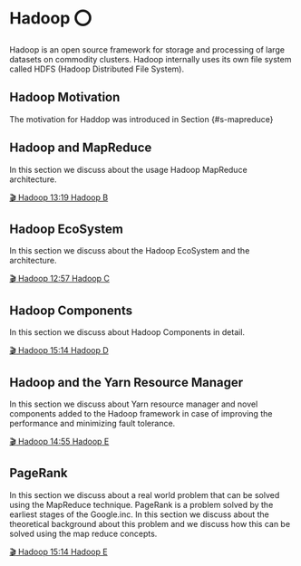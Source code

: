 # Hadoop :o:

Hadoop is an open source framework for storage and processing of large datasets on commodity clusters. Hadoop internally uses its own file system called HDFS (Hadoop Distributed File System).

Hadoop Motivation
-----------------

The motivation for Haddop was introduced in Section {#s-mapreduce}


Hadoop and MapReduce
---------------------

In this section we discuss about the usage Hadoop MapReduce
architecture.

[:clapper: Hadoop 13:19 Hadoop
  B](https://drive.google.com/file/d/1ppMW0LRJFGYlDyFhBIi8PNaHG2SEx-WU/view?usp=sharing)


Hadoop EcoSystem
----------------

In this section we discuss about the Hadoop EcoSystem and the
architecture.

[:clapper: Hadoop 12:57 Hadoop
  C](https://drive.google.com/file/d/1UPJRNgPCRqhhAUdBViPvTT1TwcRy4hp9/view?usp=sharing)


Hadoop Components
-----------------

In this section we discuss about Hadoop Components in detail.

[:clapper: Hadoop 15:14 Hadoop
  D](https://drive.google.com/file/d/14YrWVgK8qlJ6h53pwck7dSovoDYZEnkn/view?usp=sharing)


Hadoop and the Yarn Resource Manager
------------------------------------

In this section we discuss about Yarn resource manager and novel
components added to the Hadoop framework in case of improving the
performance and minimizing fault tolerance.


[:clapper: Hadoop 14:55 Hadoop
  E](https://drive.google.com/file/d/1WbcwbGVXb2kJJ1uSxkgcOarh72cVh_VE/view?usp=sharing)


PageRank
--------

In this section we discuss about a real world problem that can be solved
using the MapReduce technique. PageRank is a problem solved by the
earliest stages of the Google.inc. In this section we discuss about the
theoretical background about this problem and we discuss how this can be
solved using the map reduce concepts.

[:clapper: Hadoop 15:14 Hadoop E](https://drive.google.com/file/d/1k8RHHY8cwgIN7HcoBQyhaSEhuIbWl-Qw/view?usp=sharing)
